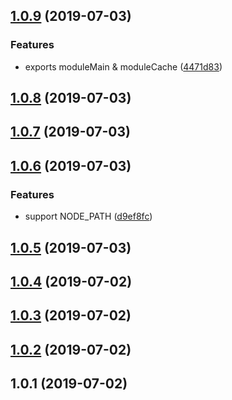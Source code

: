 <a name="1.0.9"></a>
## [1.0.9](https://github.com/imcuttle/my-runner/compare/v1.0.8...v1.0.9) (2019-07-03)


### Features

* exports moduleMain & moduleCache ([4471d83](https://github.com/imcuttle/my-runner/commit/4471d83))



<a name="1.0.8"></a>
## [1.0.8](https://github.com/imcuttle/my-runner/compare/v1.0.7...v1.0.8) (2019-07-03)



<a name="1.0.7"></a>
## [1.0.7](https://github.com/imcuttle/my-runner/compare/v1.0.6...v1.0.7) (2019-07-03)



<a name="1.0.6"></a>
## [1.0.6](https://github.com/imcuttle/my-runner/compare/v1.0.5...v1.0.6) (2019-07-03)


### Features

* support NODE_PATH ([d9ef8fc](https://github.com/imcuttle/my-runner/commit/d9ef8fc))



<a name="1.0.5"></a>
## [1.0.5](https://github.com/imcuttle/my-runner/compare/v1.0.4...v1.0.5) (2019-07-03)



<a name="1.0.4"></a>
## [1.0.4](https://github.com/imcuttle/my-runner/compare/v1.0.3...v1.0.4) (2019-07-02)



<a name="1.0.3"></a>
## [1.0.3](https://github.com/imcuttle/my-runner/compare/v1.0.2...v1.0.3) (2019-07-02)



<a name="1.0.2"></a>
## [1.0.2](https://github.com/imcuttle/my-runner/compare/v1.0.1...v1.0.2) (2019-07-02)



<a name="1.0.1"></a>
## 1.0.1 (2019-07-02)



